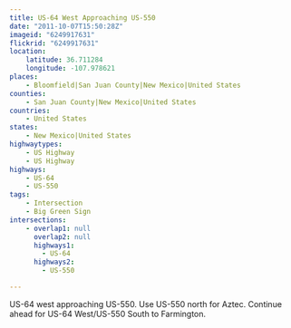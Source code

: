 ```yaml
---
title: US-64 West Approaching US-550
date: "2011-10-07T15:50:28Z"
imageid: "6249917631"
flickrid: "6249917631"
location:
    latitude: 36.711284
    longitude: -107.978621
places:
    - Bloomfield|San Juan County|New Mexico|United States
counties:
    - San Juan County|New Mexico|United States
countries:
    - United States
states:
    - New Mexico|United States
highwaytypes:
    - US Highway
    - US Highway
highways:
    - US-64
    - US-550
tags:
    - Intersection
    - Big Green Sign
intersections:
    - overlap1: null
      overlap2: null
      highways1:
        - US-64
      highways2:
        - US-550

---
```

US-64 west approaching US-550.  Use US-550 north for Aztec.  Continue ahead for US-64 West/US-550 South to Farmington.